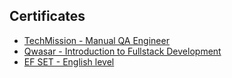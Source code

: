 ## Certificates

- [TechMission - Manual QA Engineer](https://mentor-dev.github.io/certificates/techmission)
- [Qwasar - Introduction to Fullstack Development](https://mentor-dev.github.io/certificates/qwasar)
- [EF SET - English level](https://mentor-dev.github.io/certificates/efset)
